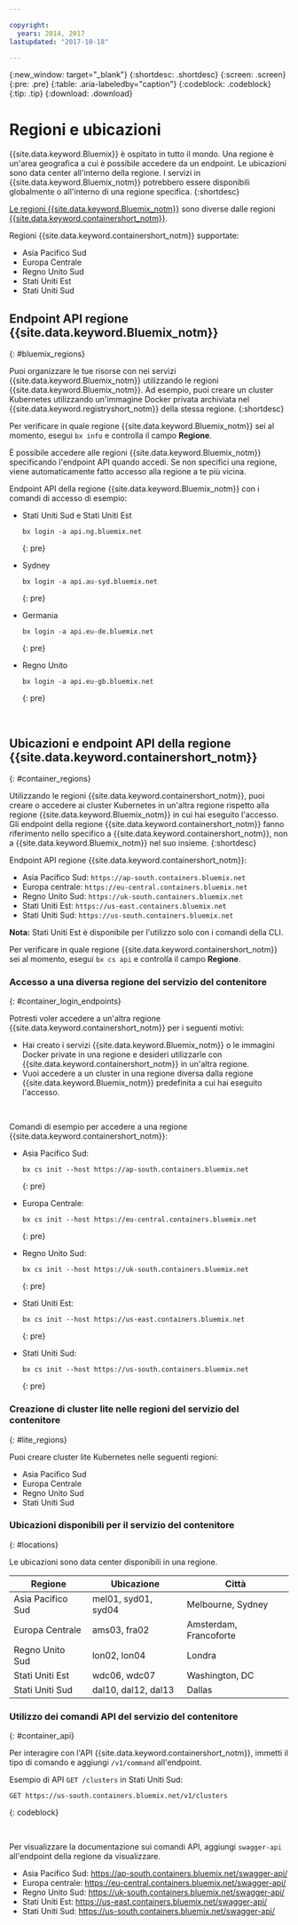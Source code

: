 ```yaml
---

copyright:
  years: 2014, 2017
lastupdated: "2017-10-18"

---
```


{:new_window: target="_blank"}
{:shortdesc: .shortdesc}
{:screen: .screen}
{:pre: .pre}
{:table: .aria-labeledby="caption"}
{:codeblock: .codeblock}
{:tip: .tip}
{:download: .download}

# Regioni e ubicazioni
{{site.data.keyword.Bluemix}} è ospitato in tutto il mondo. Una regione è un'area geografica a cui è possibile accedere da un endpoint. Le ubicazioni sono data center all'interno della regione. I servizi in {{site.data.keyword.Bluemix_notm}} potrebbero essere disponibili globalmente o all'interno di una regione specifica.
{:shortdesc}

[Le regioni {{site.data.keyword.Bluemix_notm}}](#bluemix_regions) sono diverse dalle regioni [{{site.data.keyword.containershort_notm}}](#container_regions).

Regioni {{site.data.keyword.containershort_notm}} supportate:
  * Asia Pacifico Sud
  * Europa Centrale
  * Regno Unito Sud
  * Stati Uniti Est 
  * Stati Uniti Sud

## Endpoint API regione {{site.data.keyword.Bluemix_notm}} 
{: #bluemix_regions}

Puoi organizzare le tue risorse con nei servizi {{site.data.keyword.Bluemix_notm}} utilizzando le regioni {{site.data.keyword.Bluemix_notm}}. Ad esempio, puoi creare un cluster Kubernetes utilizzando un'immagine Docker privata archiviata nel {{site.data.keyword.registryshort_notm}} della stessa regione.
{:shortdesc}

Per verificare in quale regione {{site.data.keyword.Bluemix_notm}} sei al momento, esegui `bx info` e controlla il campo **Regione**.

È possibile accedere alle regioni {{site.data.keyword.Bluemix_notm}} specificando l'endpoint API quando accedi. Se non specifici una regione, viene automaticamente fatto accesso alla regione a te più vicina.

Endpoint API della regione {{site.data.keyword.Bluemix_notm}} con i comandi di accesso di esempio:

  * Stati Uniti Sud e Stati Uniti Est 
      ```
      bx login -a api.ng.bluemix.net
      ```
      {: pre}

  * Sydney
      ```
      bx login -a api.au-syd.bluemix.net
      ```
      {: pre}

  * Germania
      ```
      bx login -a api.eu-de.bluemix.net
      ```
      {: pre}

  * Regno Unito
      ```
      bx login -a api.eu-gb.bluemix.net
      ```
      {: pre}



<br />


## Ubicazioni e endpoint API della regione {{site.data.keyword.containershort_notm}} 
{: #container_regions}

Utilizzando le regioni {{site.data.keyword.containershort_notm}}, puoi creare o accedere ai cluster Kubernetes in un'altra regione rispetto alla regione
{{site.data.keyword.Bluemix_notm}} in cui hai eseguito l'accesso. Gli endpoint della regione {{site.data.keyword.containershort_notm}} fanno riferimento nello specifico a
{{site.data.keyword.containershort_notm}}, non a {{site.data.keyword.Bluemix_notm}} nel suo insieme.
{:shortdesc}

Endpoint API regione {{site.data.keyword.containershort_notm}}:
  * Asia Pacifico Sud: `https://ap-south.containers.bluemix.net`
  * Europa centrale: `https://eu-central.containers.bluemix.net`
  * Regno Unito Sud: `https://uk-south.containers.bluemix.net`
  * Stati Uniti Est: `https://us-east.containers.bluemix.net`
  * Stati Uniti Sud: `https://us-south.containers.bluemix.net`

**Nota:** Stati Uniti Est è disponibile per l'utilizzo solo con i comandi della CLI.

Per verificare in quale regione {{site.data.keyword.containershort_notm}} sei al momento, esegui `bx cs api` e controlla il campo **Regione**.

### Accesso a una diversa regione del servizio del contenitore
{: #container_login_endpoints}

Potresti voler accedere a un'altra regione {{site.data.keyword.containershort_notm}} per i seguenti motivi: 
  * Hai creato i servizi {{site.data.keyword.Bluemix_notm}} o le immagini Docker private in una regione e desideri utilizzarle con {{site.data.keyword.containershort_notm}} in un'altra regione.
  * Vuoi accedere a un cluster in una regione diversa dalla regione {{site.data.keyword.Bluemix_notm}} predefinita a cui hai eseguito l'accesso.

</br>

Comandi di esempio per accedere a una regione {{site.data.keyword.containershort_notm}}:
  * Asia Pacifico Sud:
    ```
    bx cs init --host https://ap-south.containers.bluemix.net
    ```
    {: pre}

  * Europa Centrale: 
    ```
    bx cs init --host https://eu-central.containers.bluemix.net
    ```
    {: pre}

  * Regno Unito Sud:
    ```
    bx cs init --host https://uk-south.containers.bluemix.net
    ```
    {: pre}

  * Stati Uniti Est:
    ```
    bx cs init --host https://us-east.containers.bluemix.net
    ```
    {: pre}

  * Stati Uniti Sud:
    ```
    bx cs init --host https://us-south.containers.bluemix.net
    ```
    {: pre}

### Creazione di cluster lite nelle regioni del servizio del contenitore
{: #lite_regions}

Puoi creare cluster lite Kubernetes nelle seguenti regioni:
  * Asia Pacifico Sud
  * Europa Centrale
  * Regno Unito Sud
  * Stati Uniti Sud

### Ubicazioni disponibili per il servizio del contenitore
{: #locations}

Le ubicazioni sono data center disponibili in una regione.

  | Regione | Ubicazione | Città |
  |--------|----------|------|
  | Asia Pacifico Sud| mel01, syd01, syd04        | Melbourne, Sydney |
  | Europa Centrale| ams03, fra02        | Amsterdam, Francoforte|
  | Regno Unito Sud| lon02, lon04         | Londra |
  | Stati Uniti Est | wdc06, wdc07        | Washington, DC |
  | Stati Uniti Sud     | dal10, dal12, dal13       | Dallas |

### Utilizzo dei comandi API del servizio del contenitore
{: #container_api}

Per interagire con l'API {{site.data.keyword.containershort_notm}}, immetti il tipo di comando e aggiungi `/v1/command` all'endpoint.

Esempio di API `GET /clusters` in Stati Uniti Sud:
  ```
  GET https://us-south.containers.bluemix.net/v1/clusters
  ```
  {: codeblock}

</br>

Per visualizzare la documentazione sui comandi API, aggiungi `swagger-api` all'endpoint della regione da visualizzare.
  * Asia Pacifico Sud: https://ap-south.containers.bluemix.net/swagger-api/
  * Europa centrale: https://eu-central.containers.bluemix.net/swagger-api/
  * Regno Unito Sud: https://uk-south.containers.bluemix.net/swagger-api/
  * Stati Uniti Est: https://us-east.containers.bluemix.net/swagger-api/
  * Stati Uniti Sud: https://us-south.containers.bluemix.net/swagger-api/
